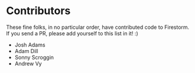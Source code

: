 # Contributors

These fine folks, in no particular order, have contributed code to Firestorm. If
you send a PR, please add yourself to this list in it! :)

- Josh Adams
- Adam Dill
- Sonny Scroggin
- Andrew Vy
